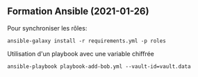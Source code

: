 ## Formation Ansible (2021-01-26)

Pour synchroniser les rôles:
```
ansible-galaxy install -r requirements.yml -p roles
```

Utilisation d'un playbook avec une variable chiffrée
```
ansible-playbook playbook-add-bob.yml --vault-id=vault.data
```
